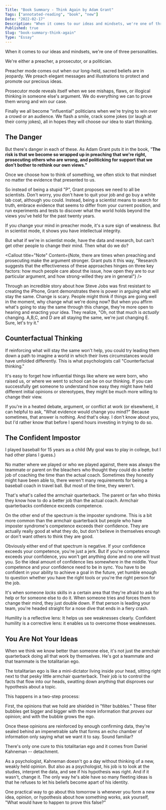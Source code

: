 ```yaml
---
Title: "Book Summary - Think Again by Adam Grant"
Tags: ["annotated-reading", "book", "new"]
Date: "2022-02-17"
Description: "When it comes to our ideas and mindsets, we're one of three personalities: the preacher, the prosecutor, or the politician."
Published: true
Slug: "book-summary-think-again"
Type: "Essay"
---
```

When it comes to our ideas and mindsets, we're one of three personalities.

We're either a preacher, a prosecutor, or a politician.

Preacher mode comes out when our long-held, sacred beliefs are in jeopardy. We preach elegant messages and illustrations to protect and promote our precious ideas.

Prosecutor mode reveals itself when we see mishaps, flaws, or illogical thinking in someone else's argument. We do everything we can to prove them wrong and win our case.

Finally we all become "influential" politicians when we're trying to win over a crowd or an audience. We flash a smile, crack some jokes (or laugh at their corny jokes), all in hopes they will choose our idea to start thinking.

## The Danger

But there's danger in each of these. As Adam Grant puts it in the book, "**The risk is that we become so wrapped up in preaching that we're right, prosecuting others who are wrong, and politicking for support that we don't bother to rethink our own views."**

Once we choose how to think of something, we often stick to that mindset no matter the evidence that presented to us.

So instead of being a stupid "P", Grant proposes we need to all be scientists. Don't worry, you don't have to quit your job and go buy a white lab coat, although you could. Instead, being a scientist means to search for truth, embrace evidence that seems to differ from your current position, and run experiments and tests to discover what the world holds beyond the views you've held for the past twenty years.

If you change your mind in preacher mode, it's a sure sign of weakness. But in scientist mode, it shows you have intellectual integrity.

But what if we're in scientist mode, have the data and research, but can't get other people to change their mind. Then what do we do?

<Callout title="Note" Content={Note, there are times when preaching and prosecuting make the argument stronger. Grant puts it this way, "Research suggests that the effectiveness of these approaches hinges on three key factors: how much people care about the issue, how open they are to our particular argument, and how strong-willed they are in general"} />

Through an incredible story about how Steve Jobs was first resistant to creating the iPhone, Grant demonstrates there is power in arguing what will stay the same. Change is scary. People might think if things are going well in the moment, why change what we're doing now? But when you affirm what's going to stay the same through this change, they're more open to hearing and enacting your idea. They realize, "Oh, not that much is *actually* changing. A,B,C, and D are all staying the same, we're just changing E. Sure, let's try it."

## Counterfactual Thinking

If reinforcing what will stay the same won't help, you could try leading them down a path to imagine a world in which their lives circumstances would have unfolded differently. This is what psychologists call "Counterfactual thinking."

It's easy to forget how influential things like where we were born, who raised us, or where we went to school can be on our thinking. If you can successfully get someone to understand how easy they might have held different initial opinions or stereotypes, they might be much more willing to change their view.

If you're in a heated debate, argument, or conflict at work (or elsewhere), it can helpful to ask, "What evidence would change you mind?" Because sometimes, that answer is nothing. And that's okay. I don't know about you, but I'd rather know that before I spend hours investing in trying to do so.

## The Confident Impostor

I played baseball for 15 years as a child (My goal was to play in college, but I had other plans I guess.)

No matter where we played or who we played against, there was always the teammate or parent on the bleachers who thought they could do a better job of coaching the time than the actual coach. Sometimes they honestly might have been able to, there weren't many requirements for being a baseball coach in travel ball. But most of the time, they weren't.

That's what's called the armchair quarterback. The parent or fan who thinks they know how to do a better job than the actual coach. Armchair quarterbacks confidence exceeds competence.

On the other end of the spectrum is the imposter syndrome. This is a bit more common than the armchair quarterback but people who have imposter syndrome's competence exceeds their confidence. They are actually really good at what they do, but don't believe in themselves enough or don't want others to think they are good.

Obviously either end of that spectrum is negative. If your confidence exceeds your competence, you're just a jerk. But if you're competence exceeds your confidence, you won't get anything done and no one will trust you. So the ideal amount of confidence lies somewhere in the middle. Your competence and your confidence need to be in sync. You have to be confident in your ability to achieve a goal in the future, yet humble enough to question whether you have the right tools or you're the right person for the job.

It's when someone *lacks* skills in a certain area that they're afraid to ask for help or for someone else to do it. When someone tries and forces them to change their mind, they just double down. If that person is leading your team, you're headed straight for a nose dive that ends in a fiery crash.

Humility is a reflective lens: It helps us see weaknesses clearly. Confident humility is a corrective lens: it enables us to overcome those weaknesses.

## You Are Not Your Ideas

When we think we know better than someone else, it's not just the armchair quarterback doing all that work by themselves. He's got a teammate and that teammate is the totalitarian ego.

The totalitarian ego is like a mini-dictator living inside your head, sitting right next to that pesky little armchair quarterback. Their job is to control the facts that flow into our heads, swatting down anything that disproves our hypothesis about a topic.

This happens in a two-step process:

First, the opinions that we hold are shielded in "filter bubbles." These filter bubbles get bigger and bigger with the more information that *proves* our opinion; and with the bubble grows the ego.

Once these opinions are reinforced by enough confirming data, they're sealed behind an impenetrable safe that forms an echo chamber of information  only saying what we want it to say. Sound familiar?

There's only one cure to this totalitarian ego and it comes from Daniel Kahneman -- detachment.

As a psychologist, Kahneman doesn't go a day without thinking of a new, weakly held opinion. But also as a psychologist, his job is to look at the studies, interpret the data, and see if his hypothesis was right. And if it wasn't, change it. The only way he's able have so many fleeting ideas is that he refuses to let his beliefs become apart of his identity.

One practical way to go about this tomorrow is whenever you form a new idea, opinion, or hypothesis about how something works, ask yourself, "What would have to happen to prove this false?"